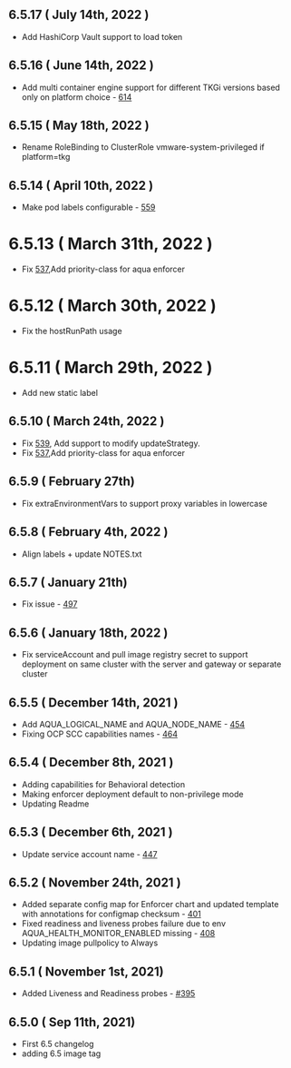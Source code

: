 ## 6.5.17 ( July 14th, 2022 )
* Add HashiCorp Vault support to load token
## 6.5.16 ( June 14th, 2022 )
* Add multi container engine support for different TKGi versions based only on platform choice - [614](https://github.com/aquasecurity/aqua-helm/pull/614)
## 6.5.15 ( May 18th, 2022 )
* Rename RoleBinding to ClusterRole vmware-system-privileged if platform=tkg
## 6.5.14 ( April 10th, 2022 )
* Make pod labels configurable - [559](https://github.com/aquasecurity/aqua-helm/pull/559)
# 6.5.13 ( March 31th, 2022 )
* Fix [537](https://github.com/aquasecurity/aqua-helm/issues/537),Add priority-class for aqua enforcer
# 6.5.12 ( March 30th, 2022 )
* Fix the hostRunPath usage
# 6.5.11 ( March 29th, 2022 )
* Add new static label
## 6.5.10 ( March 24th, 2022 )
* Fix [539](https://github.com/aquasecurity/aqua-helm/issues/539), Add support to modify updateStrategy.
* Fix [537](https://github.com/aquasecurity/aqua-helm/issues/537),Add priority-class for aqua enforcer
## 6.5.9 ( February 27th)
* Fix extraEnvironmentVars to support proxy variables in lowercase
## 6.5.8 ( February 4th, 2022 )
* Align labels + update NOTES.txt
## 6.5.7 ( January 21th)
* Fix issue - [497](https://github.com/aquasecurity/aqua-helm/issues/497)
## 6.5.6 ( January 18th, 2022 )
* Fix serviceAccount and pull image registry secret to support deployment on same cluster 
  with the server and gateway or separate cluster
## 6.5.5 ( December 14th, 2021 )
* Add AQUA_LOGICAL_NAME and AQUA_NODE_NAME - [454](https://github.com/aquasecurity/aqua-helm/pull/454)
* Fixing OCP SCC capabilities names - [464](https://github.com/aquasecurity/aqua-helm/pull/464)
## 6.5.4 ( December 8th, 2021 )
* Adding capabilities for Behavioral detection
* Making enforcer deployment default to non-privilege mode
* Updating Readme
## 6.5.3 ( December 6th, 2021 )
* Update service account name - [447](https://github.com/aquasecurity/aqua-helm/pull/447)
## 6.5.2 ( November 24th, 2021 )
* Added separate config map for Enforcer chart and updated template with annotations for configmap checksum - [401](https://github.com/aquasecurity/aqua-helm/pull/401)
* Fixed readiness and liveness probes failure due to env AQUA_HEALTH_MONITOR_ENABLED missing - [408](https://github.com/aquasecurity/aqua-helm/pull/408)
* Updating image pullpolicy to Always
## 6.5.1 ( November 1st, 2021)
* Added Liveness and Readiness probes - [#395](https://github.com/aquasecurity/aqua-helm/pull/395)
## 6.5.0 ( Sep 11th, 2021)
* First 6.5 changelog
* adding 6.5 image tag
